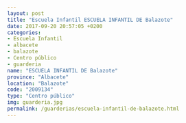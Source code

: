 ```yaml
---
layout: post
title: "Escuela Infantil ESCUELA INFANTIL DE Balazote"
date: 2017-09-20 20:57:05 +0200
categories:
- Escuela Infantil
- albacete
- balazote
- Centro público
- guarderia
name: "ESCUELA INFANTIL DE Balazote"
province: "Albacete"
location: "Balazote"
code: "2009134"
type: "Centro público"
img: guarderia.jpg
permalink: /guarderias/escuela-infantil-de-balazote.html
---
```

